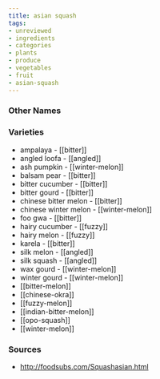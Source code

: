 ```yaml
---
title: asian squash
tags:
- unreviewed
- ingredients
- categories
- plants
- produce
- vegetables
- fruit
- asian-squash
---
```



### Other Names


### Varieties

* ampalaya - [[bitter]]
* angled loofa - [[angled]]
* ash pumpkin - [[winter-melon]]
* balsam pear - [[bitter]]
* bitter cucumber - [[bitter]]
* bitter gourd - [[bitter]]
* chinese bitter melon - [[bitter]]
* chinese winter melon - [[winter-melon]]
* foo gwa - [[bitter]]
* hairy cucumber - [[fuzzy]]
* hairy melon - [[fuzzy]]
* karela - [[bitter]]
* silk melon - [[angled]]
* silk squash - [[angled]]
* wax gourd - [[winter-melon]]
* winter gourd - [[winter-melon]]
* [[bitter-melon]]
* [[chinese-okra]]
* [[fuzzy-melon]]
* [[indian-bitter-melon]]
* [[opo-squash]]
* [[winter-melon]]

### Sources
* http://foodsubs.com/Squashasian.html
